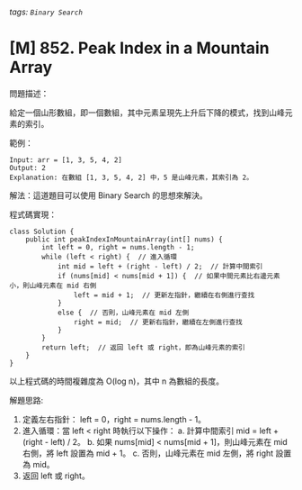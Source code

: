 ###### tags: `Binary Search`
# [M] 852. Peak Index in a Mountain Array
問題描述：

給定一個山形數組，即一個數組，其中元素呈現先上升后下降的模式，找到山峰元素的索引。

範例：
```java=
Input: arr = [1, 3, 5, 4, 2]
Output: 2
Explanation: 在數組 [1, 3, 5, 4, 2] 中，5 是山峰元素，其索引為 2。
```
解法：這道題目可以使用 Binary Search 的思想來解決。

程式碼實現：
```java=
class Solution {
    public int peakIndexInMountainArray(int[] nums) {
        int left = 0, right = nums.length - 1;
        while (left < right) {  // 進入循環
            int mid = left + (right - left) / 2;  // 計算中間索引
            if (nums[mid] < nums[mid + 1]) {  // 如果中間元素比右邊元素小，則山峰元素在 mid 右側
                left = mid + 1;  // 更新左指針，繼續在右側進行查找
            } 
            else {  // 否則，山峰元素在 mid 左側
                right = mid;  // 更新右指針，繼續在左側進行查找
            }
        }
        return left;  // 返回 left 或 right，即為山峰元素的索引
    }
}
```
以上程式碼的時間複雜度為 O(log n)，其中 n 為數組的長度。

解題思路:
1. 定義左右指針： left = 0，right = nums.length - 1。
1. 進入循環：當 left < right 時執行以下操作：
a. 計算中間索引 mid = left + (right - left) / 2。
b. 如果 nums[mid] < nums[mid + 1]，則山峰元素在 mid 右側，將 left 設置為 mid + 1。
c. 否則，山峰元素在 mid 左側，將 right 設置為 mid。
1. 返回 left 或 right。
